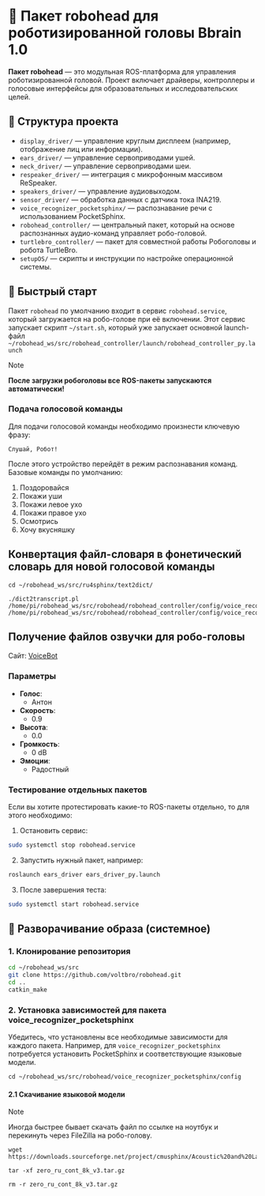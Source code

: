 # 🤖 Пакет robohead для роботизированной головы Bbrain 1.0 

**Пакет robohead** — это модульная ROS-платформа для управления роботизированной головой. Проект включает драйверы, контроллеры и голосовые интерфейсы для образовательных и исследовательских целей.

## 📁 Структура проекта

- `display_driver/` — управление круглым дисплеем (например, отображение лиц или информации).
- `ears_driver/` — управление сервоприводами ушей.
- `neck_driver/` — управление сервоприводами шеи.
- `respeaker_driver/` — интеграция с микрофонным массивом ReSpeaker.
- `speakers_driver/` — управление аудиовыходом.
- `sensor_driver/` — обработка данных с датчика тока INA219.
- `voice_recognizer_pocketsphinx/` — распознавание речи с использованием PocketSphinx.
- `robohead_controller/` — центральный пакет, который на основе распознанных аудио-команд управляет робо-головой. 
- `turtlebro_controller/` — пакет для совместной работы Робоголовы и робота TurtleBro. 
- `setupOS/` — скрипты и инструкции по настройке операционной системы.

## 🚀 Быстрый старт

Пакет `robohead` по умолчанию входит в сервис `robohead.service`, который загружается на робо-голове при её включении. Этот сервис запускает скрипт `~/start.sh`, который уже запускает основной launch-файл
`~/robohead_ws/src/robohead_controller/launch/robohead_controller_py.launch`

> [!NOTE]
> **После загрузки робоголовы все ROS-пакеты запускаются автоматически!**

### Подача голосовой команды

Для подачи голосовой команды необходимо произнести ключевую фразу:

```
Слушай, Робот!
```

После этого устройство перейдёт в режим распознавания команд. Базовые команды по умолчанию:

1. Поздоровайся  
2. Покажи уши  
3. Покажи левое ухо  
4. Покажи правое ухо  
5. Осмотрись
6. Хочу вкусняшку 

## Конвертация файл-словаря в фонетический словарь для новой голосовой команды

```
cd ~/robohead_ws/src/ru4sphinx/text2dict/

./dict2transcript.pl /home/pi/robohead_ws/src/robohead/robohead_controller/config/voice_recognizer_pocketsphinx/dictionary.txt /home/pi/robohead_ws/src/robohead/robohead_controller/config/voice_recognizer_pocketsphinx/dictionary.dict
```

## Получение файлов озвучки для робо-головы

Сайт: [VoiceBot](https://voicebot.su/)

### Параметры 

- **Голос**:
  - Антон
- **Скорость**:
  - 0.9
- **Высота**:
  - 0.0
- **Громкость**:
  - 0 dB
- **Эмоции**:
  - Радостный


### Тестирование отдельных пакетов

Если вы хотите протестировать какие-то ROS-пакеты отдельно, то для этого необходимо:

1. Остановить сервис:

```bash
sudo systemctl stop robohead.service
```

2. Запустить нужный пакет, например:

```bash
roslaunch ears_driver ears_driver_py.launch
```

3. После завершения теста:

```bash
sudo systemctl start robohead.service
```


## 🚀 Разворачивание образа (системное)
 
### 1. Клонирование репозитория

```bash
cd ~/robohead_ws/src
git clone https://github.com/voltbro/robohead.git
cd ..
catkin_make
```

### 2. Установка зависимостей для пакета voice_recognizer_pocketsphinx

Убедитесь, что установлены все необходимые зависимости для каждого пакета. Например, для `voice_recognizer_pocketsphinx` потребуется установить PocketSphinx и соответствующие языковые модели.

```
cd ~/robohead_ws/src/robohead/voice_recognizer_pocketsphinx/config
```

#### 2.1 Скачивание языковой модели

> [!NOTE]
> Иногда быстрее бывает скачать файл по ссылке на ноутбук и перекинуть через FileZilla на робо-голову.

```
wget https://downloads.sourceforge.net/project/cmusphinx/Acoustic%20and%20Language%20Models/Russian/zero_ru_cont_8k_v3.tar.gz

tar -xf zero_ru_cont_8k_v3.tar.gz

rm -r zero_ru_cont_8k_v3.tar.gz
```
